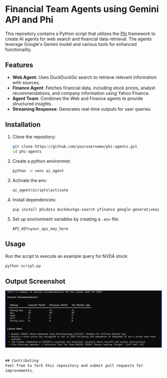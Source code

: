 # Financial Team Agents using Gemini API and Phi

This repository contains a Python script that utilizes the [Phi](https://github.com/hwchase17/phi) framework to create AI agents for web search and financial data retrieval. The agents leverage Google's Gemini model and various tools for enhanced functionality.

## Features
- **Web Agent**: Uses DuckDuckGo search to retrieve relevant information with sources.
- **Finance Agent**: Fetches financial data, including stock prices, analyst recommendations, and company information using Yahoo Finance.
- **Agent Team**: Combines the Web and Finance agents to provide structured insights.
- **Streaming Response**: Generates real-time outputs for user queries.

## Installation

1. Clone the repository:
   ```sh
   git clone https://github.com/yourusername/phi-agents.git
   cd phi-agents
   ```

3. Create a python environmet:
   ```sh
   python -m venv ai_agent
   ```
4. Activate the env:
   ```sh
   ai_agent\Scripts\activate
   ```
4. Install dependencies:
   ```sh
   pip install phidata duckduckgo-search yfinance google-generativeai dotenv
   ```

5. Set up environment variables by creating a `.env` file:
   ```
   API_KEY=your_api_key_here
   ```

## Usage

Run the script to execute an example query for NVDA stock:
```sh
python script.py
```
## Output Screenshot
![Agent Workflow](https://github.com/heemalsic/financial_agents_team/blob/main/image.png)
```

## Contributing
Feel free to fork this repository and submit pull requests for improvements.


